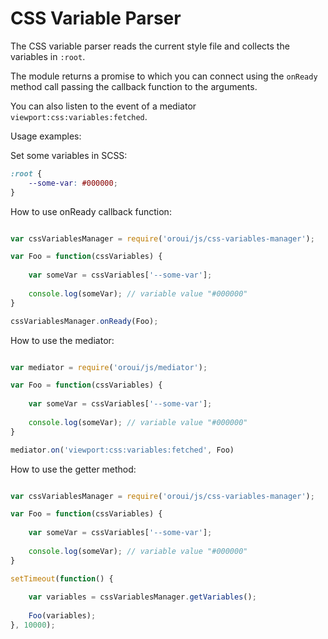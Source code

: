 # CSS Variable Parser

The CSS variable parser reads the current style file and collects the variables in `:root`.

The module returns a promise to which you can connect using the `onReady` method call passing the callback function to the arguments.

You can also listen to the event of a mediator `viewport:css:variables:fetched`.

Usage examples:

Set some variables in SCSS:
```scss
:root {
    --some-var: #000000;
}
```

How to use onReady callback function:
```javascript

var cssVariablesManager = require('oroui/js/css-variables-manager');

var Foo = function(cssVariables) {
    
    var someVar = cssVariables['--some-var'];
    
    console.log(someVar); // variable value "#000000"
}

cssVariablesManager.onReady(Foo);

```

How to use the mediator:
```javascript

var mediator = require('oroui/js/mediator');

var Foo = function(cssVariables) {
    
    var someVar = cssVariables['--some-var'];
    
    console.log(someVar); // variable value "#000000"
}

mediator.on('viewport:css:variables:fetched', Foo)

```

How to use the getter method:
```javascript

var cssVariablesManager = require('oroui/js/css-variables-manager');

var Foo = function(cssVariables) {
    
    var someVar = cssVariables['--some-var'];
    
    console.log(someVar); // variable value "#000000"
}

setTimeout(function() {
    
    var variables = cssVariablesManager.getVariables();
    
    Foo(variables);
}, 10000);
```
